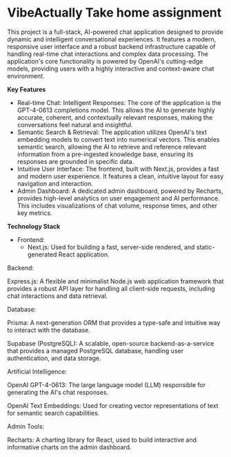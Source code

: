 <h1>VibeActually Take home assignment</h1>

This project is a full-stack, AI-powered chat application designed to provide dynamic and intelligent conversational experiences. It features a modern, responsive user interface and a robust backend infrastructure capable of handling real-time chat interactions and complex data processing. The application's core functionality is powered by OpenAI's cutting-edge models, providing users with a highly interactive and context-aware chat environment.

<b>Key Features</b>
<ul>
  <li>Real-time Chat: Intelligent Responses: The core of the application is the GPT-4-0613 completions model. This allows the AI to generate highly accurate, coherent, and contextually relevant responses, making the conversations feel natural and insightful.</li>

  <li>Semantic Search & Retrieval: The application utilizes OpenAI's text embedding models to convert text into numerical vectors. This enables semantic search, allowing the AI to retrieve and reference relevant information from a pre-ingested knowledge base, ensuring its responses are grounded in specific data.</li>

  <li>Intuitive User Interface: The frontend, built with Next.js, provides a fast and modern user experience. It features a clean, intuitive layout for easy navigation and interaction.</li>

  <li>Admin Dashboard: A dedicated admin dashboard, powered by Recharts, provides high-level analytics on user engagement and AI performance. This includes visualizations of chat volume, response times, and other key metrics.</li>
</ul>

<b>Technology Stack</b>

<ul>
  <li>
  Frontend:
  <ul>
    <li>      
  Next.js: Used for building a fast, server-side rendered, and static-generated React application.
    </li>
  </ul>
  </li>
</ul>

Backend:

Express.js: A flexible and minimalist Node.js web application framework that provides a robust API layer for handling all client-side requests, including chat interactions and data retrieval.

Database:

Prisma: A next-generation ORM that provides a type-safe and intuitive way to interact with the database.

Supabase (PostgreSQL): A scalable, open-source backend-as-a-service that provides a managed PostgreSQL database, handling user authentication, and data storage.

Artificial Intelligence:

OpenAI GPT-4-0613: The large language model (LLM) responsible for generating the AI's chat responses.

OpenAI Text Embeddings: Used for creating vector representations of text for semantic search capabilities.

Admin Tools:

Recharts: A charting library for React, used to build interactive and informative charts on the admin dashboard.
